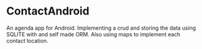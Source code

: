 # ContactAndroid

An agenda app for Android. Implementing a crud and storing the data using SQLITE with and self made ORM. Also using maps to implement each contact location.

